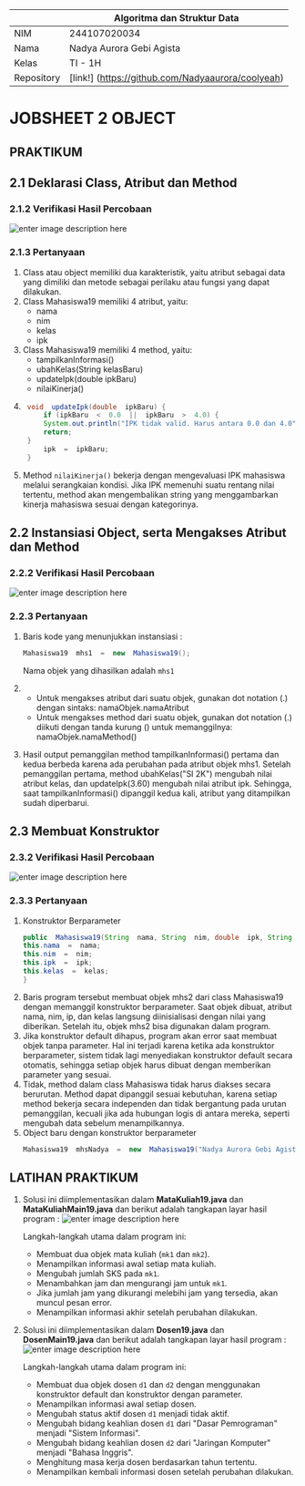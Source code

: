 
|  | Algoritma dan Struktur Data |
|--|--|
|NIM  | 244107020034  |
|Nama | Nadya Aurora Gebi Agista |
|Kelas | TI - 1H |
|Repository| [link!] (https://github.com/Nadyaaurora/coolyeah)

# JOBSHEET 2 OBJECT

## PRAKTIKUM
## 2.1 Deklarasi Class, Atribut dan Method
### 2.1.2 Verifikasi Hasil Percobaan
![enter image description here](https://i.ibb.co.com/tPDZ5Vv9/Screenshot-2025-02-26-161938.png)

### 2.1.3 Pertanyaan
1. Class atau object memiliki dua karakteristik, yaitu atribut sebagai data yang dimiliki dan metode sebagai perilaku atau fungsi yang dapat dilakukan.
2. Class Mahasiswa19 memiliki 4 atribut, yaitu:
	- nama
	- nim
	- kelas
	- ipk
3. Class Mahasiswa19 memiliki 4 method, yaitu:
	- tampilkanInformasi()
	- ubahKelas(String kelasBaru)
	- updateIpk(double ipkBaru)
	- nilaiKinerja()
4. ```java
	void  updateIpk(double  ipkBaru) {
		if (ipkBaru  <  0.0  ||  ipkBaru  >  4.0) {
		System.out.println("IPK tidak valid. Harus antara 0.0 dan 4.0");
		return;
	}
		ipk  =  ipkBaru;
	}
	```
5. Method `nilaiKinerja()` bekerja dengan mengevaluasi IPK mahasiswa melalui serangkaian kondisi. Jika IPK memenuhi suatu rentang nilai tertentu, method akan mengembalikan string yang menggambarkan kinerja mahasiswa sesuai dengan kategorinya.

## 2.2 Instansiasi Object, serta Mengakses Atribut dan Method
### 2.2.2 Verifikasi Hasil Percobaan
![enter image description here](https://i.ibb.co.com/jvThr9xw/Screenshot-2025-02-26-172436.png)
### 2.2.3 Pertanyaan
1. Baris kode yang menunjukkan instansiasi :
    ```java
    Mahasiswa19  mhs1  =  new  Mahasiswa19();
    ```
    Nama objek yang dihasilkan adalah `mhs1`

2.  - Untuk mengakses atribut dari suatu objek, gunakan dot notation (.) dengan sintaks: namaObjek.namaAtribut
    - Untuk mengakses method dari suatu objek, gunakan dot notation (.) diikuti dengan tanda kurung () untuk memanggilnya: namaObjek.namaMethod()
3. Hasil output pemanggilan method tampilkanInformasi() pertama dan kedua berbeda karena ada perubahan pada atribut objek mhs1.
Setelah pemanggilan pertama, method ubahKelas("SI 2K") mengubah nilai atribut kelas, dan updateIpk(3.60) mengubah nilai atribut ipk. Sehingga, saat tampilkanInformasi() dipanggil kedua kali, atribut yang ditampilkan sudah diperbarui.

## 2.3 Membuat Konstruktor
### 2.3.2 Verifikasi Hasil Percobaan
![enter image description here](https://i.ibb.co.com/9k1PNZ9h/Screenshot-2025-02-26-190927.png)

### 2.3.3 Pertanyaan
1. Konstruktor Berparameter
    ```java
    public  Mahasiswa19(String  nama, String  nim, double  ipk, String  kelas) {
    this.nama  =  nama;
    this.nim  =  nim;
    this.ipk  =  ipk;
    this.kelas  =  kelas;
    }
    ```
2. Baris program tersebut membuat objek mhs2 dari class Mahasiswa19 dengan memanggil konstruktor berparameter. Saat objek dibuat, atribut nama, nim, ip, dan kelas langsung diinisialisasi dengan nilai yang diberikan. Setelah itu, objek mhs2 bisa digunakan dalam program.
3. Jika konstruktor default dihapus, program akan error saat membuat objek tanpa parameter. Hal ini terjadi karena ketika ada konstruktor berparameter, sistem tidak lagi menyediakan konstruktor default secara otomatis, sehingga setiap objek harus dibuat dengan memberikan parameter yang sesuai.
4. Tidak, method dalam class Mahasiswa tidak harus diakses secara berurutan. Method dapat dipanggil sesuai kebutuhan, karena setiap method bekerja secara independen dan tidak bergantung pada urutan pemanggilan, kecuali jika ada hubungan logis di antara mereka, seperti mengubah data sebelum menampilkannya.
5. Object baru dengan konstruktor berparameter
    ```java
    Mahasiswa19  mhsNadya  =  new  Mahasiswa19("Nadya Aurora Gebi Agista", "244107020034", 3.81, "TI 1H");
    ```

## LATIHAN PRAKTIKUM
1. Solusi ini diimplementasikan dalam **MataKuliah19.java** dan **MataKuliahMain19.java** dan berikut adalah tangkapan layar hasil program :
![enter image description here](https://i.postimg.cc/Hx7WJdx6/Screenshot-2025-02-27-225026.png)

    Langkah-langkah utama dalam program ini:
    -  Membuat dua objek mata kuliah (`mk1` dan `mk2`).
    -  Menampilkan informasi awal setiap mata kuliah.
    -  Mengubah jumlah SKS pada `mk1`.
    -  Menambahkan jam dan mengurangi jam untuk `mk1`.
    -  Jika jumlah jam yang dikurangi melebihi jam yang tersedia, akan muncul pesan error.
    -  Menampilkan informasi akhir setelah perubahan dilakukan.

2. Solusi ini diimplementasikan dalam **Dosen19.java** dan **DosenMain19.java** dan berikut adalah tangkapan layar hasil program :
![enter image description here](https://i.postimg.cc/KcfvsZVg/Screenshot-2025-02-27-231850.png)

    Langkah-langkah utama dalam program ini:
    - Membuat dua objek dosen `d1` dan `d2` dengan menggunakan konstruktor default dan konstruktor dengan parameter.  
    -   Menampilkan informasi awal setiap dosen.    
    -   Mengubah status aktif dosen `d1` menjadi tidak aktif.
    -   Mengubah bidang keahlian dosen `d1` dari "Dasar Pemrograman" menjadi "Sistem Informasi".
    - Mengubah bidang keahlian dosen `d2` dari "Jaringan Komputer" menjadi "Bahasa Inggris".
    -   Menghitung masa kerja dosen berdasarkan tahun tertentu. 
    -   Menampilkan kembali informasi dosen setelah perubahan dilakukan.

